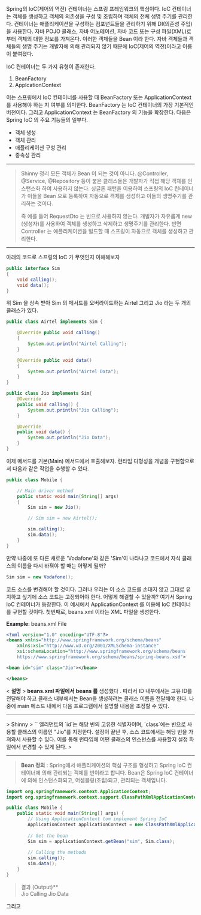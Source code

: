 Spring의 IoC(제어의 역전) 컨테이너는 스프링 프레임워크의 핵심이다. IoC 컨테이너는 객체를 생성하고 객체의 의존성을 구성 및 조립하며 객체의 전체 생명 주기를 관리한다. 컨테이너는 애플리케이션을 구성하는 컴포넌트들을 관리하기 위해 DI(의존성 주입)을 사용한다. 자바 POJO 클래스, 자바 어노테이션, 자바 코드 또는 구성 파일(XML)로 부터 객체의 대한 정보를 가져온다. 이러한 객체들을 Bean 이라 한다. 자바 객체들과 객체들의 생명 주기는 개발자에 의해 관리되지 않기 때문에 IoC(제어의 역전)이라고 이름이 붙여졌다. 

IoC 컨테이너는 두 가지 유형이 존재한다. 
1. BeanFactory
2. ApplcationContext 

이는 스프링에서 IoC 컨테이너를 사용할 때 BeanFactory 또는 ApplicationContext 를 사용해야 하는 지 여부를 의미한다. BeanFactory 는 IoC 컨테이너의 가장 기본적인 버전이다. 그리고 ApplicationContext 는 BeanFactory 의 기능을 확장한다. 다음은 Spring IoC 의 주요 기능들의 일부다. 

* 객체 생성
* 객체 관리
* 애플리케이션 구성 관리
* 종속성 관리

<hr>

> Shinny 정리 
> 모든 객체가 Bean 이 되는 것이 아니다. @Controller, @Service, @Repository 등이 붙은 클래스들은 개발자가 직접 해당 객체를 인스턴스화 하여 사용하지 않는다. 싱글톤 패턴을 이용하여 스프링의 IoC 컨테이너가 이들을 Bean 으로 등록하여 자동으로 객체를 생성하고 이들의 생명주기를 관리하는 것이다. 
> 
> 즉 예를 들어 RequestDto 는 빈으로 사용하지 않는다. 개발자가 자유롭게 new (생성자)를 사용하여 객체를 생성하고 삭제하고 생명주기를 관리한다. 반면 Controller 는 애플리케이션을 빌드할 때 스프링이 자동으로 객체를 생성하고 관리한다. 

<hr> 

아래의 코드로 스프링의 IoC 가 무엇인지 이해해보자

```JAVA
public interface Sim
{
	void calling();
	void data();
}
```

위 Sim 을 상속 받아 Sim 의 메서드를 오버라이드하는 Airtel 그리고 Jio 라는 두 개의 클래스가 있다. 

```JAVA
public class Airtel implements Sim {

	@Override public void calling()
	{
		System.out.println("Airtel Calling");
	}

	@Override public void data()
	{
		System.out.println("Airtel Data");
	}
}
```

```JAVA
public class Jio implements Sim{
	@Override
	public void calling() {
		System.out.println("Jio Calling");
	}

	@Override
	public void data() {
		System.out.println("Jio Data");
	}
}
```

이제 메서드를 기본(Main) 메서드에서 호출해보자. 런타임 다형성을 개념을 구현함으로서 다음과 같은 작업을 수행할 수 있다.

```JAVA
public class Mobile {

	// Main driver method
	public static void main(String[] args)
	{
		Sim sim = new Jio();

		// Sim sim = new Airtel();

		sim.calling();
		sim.data();
	}
}
```

만약 나중에 또 다른 새로운 'Vodafone'와 같은 'Sim'이 나타나고 코드에서 자식 클래스의 이름을 다시 바꿔야 할 때는 어떻게 될까? 

```JAVA
Sim sim = new Vodafone();
```

코드 소스를 변경해야 할 것이다. 그러나 우리는 이 소스 코드를 손대지 않고 그대로 유지하고 싶기에 소스 코드는 고정되어야 한다. 어떻게 해결할 수 있을까? 여기서 Spring IoC 컨테이너가 등장한다. 이 예시에서 ApplicationContext 를 이용해 IoC 컨테이너를 구현할 것이다. 첫번째로, beans.xml 이라는 XML 파일을 생성한다.

**Example**: beans.xml File
```xml
<?xml version="1.0" encoding="UTF-8"?>
<beans xmlns="http://www.springframework.org/schema/beans"
	xmlns:xsi="http://www.w3.org/2001/XMLSchema-instance"
	xsi:schemaLocation="http://www.springframework.org/schema/beans
	https://www.springframework.org/schema/beans/spring-beans.xsd">

<bean id="sim" class="Jio"></bean>

</beans>
```

< **설명** > 
**beans.xml 파일에서** **beans 를** 생성했다 . 따라서 ID 내부에서는 고유 ID를 전달해야 하고 클래스 내부에서는 Bean을 생성하려는 클래스 이름을 전달해야 한다. 나중에 main 메소드 내에서 다음 프로그램에서 설명할 내용을 조정할 수 있다.

<hr>
> Shinny
> `<bean>` 엘리먼트의 `id`는 해당 빈의 고유한 식별자이며, `class`에는 빈으로 사용할 클래스의 이름인 "Jio"를 지정한다. 설정이 끝난 후, 소스 코드에서는 해당 빈을 가져와서 사용할 수 있다. 이를 통해 런타임에 어떤 클래스의 인스턴스를 사용할지 설정 파일에서 변경할 수 있게 된다. 
> 
<hr>

> **Bean 정의** : Spring에서 애플리케이션의 핵심 구조를 형성하고 Spring IoC 컨테이너에 의해 관리되는 객체를 빈이라고 합니다. Bean은 Spring IoC 컨테이너에 의해 인스턴스화되고, 어셈블링(조립)되고, 관리되는 객체입니다.

```JAVA
import org.springframework.context.ApplicationContext;
import org.springframework.context.support.ClassPathXmlApplicationContext;

public class Mobile {
	public static void main(String[] args) {
		// Using ApplicationContext tom implement Spring IoC
		ApplicationContext applicationContext = new ClassPathXmlApplicationContext("beans.xml");
		
		// Get the bean
		Sim sim = applicationContext.getBean("sim", Sim.class);
		
		// Calling the methods
		sim.calling();
		sim.data();
	}
}
```

> 결과 (Output)** <br>
> Jio Calling
> Jio Data

그리고 